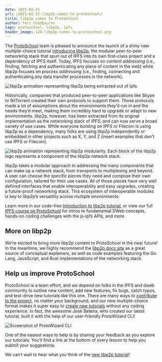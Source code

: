 ```yaml
---
date: 2021-02-15
url: /2021-02-15-libp2p-comes-to-protoschool/
title: libp2p comes to ProtoSchool
author: Teri Chadbourne
tags: protoschool, libp2p, ipfs
header_image: 124-libp2p-comes-to-protoschool.png
---
```


The [ProtoSchool](https://proto.school) team is pleased to announce the launch of a shiny new multiple-choice tutorial [introducing libp2p](https://proto.school/introducing-libp2p), the modular peer-to-peer networking stack that spun out of IPFS into its own first-class project and a dependency of IPFS itself. Today, IPFS focuses on _content addressing_ (i.e., finding, fetching and authenticating any piece of content in the web) while libp2p focuses on _process addressing_ (i.e., finding, connecting and authenticating any data transfer processes in the network).

<div class="flex justify-center items-start mt4 mb4">
    <img class="w-75-ns w-100" src="/124-libp2p-comes-to-protoschool/libp2p-ipfs-animation.gif" alt="libp2p animation representing libp2p being extracted out of ipfs" />
</div>

Historically, companies that produced peer-to-peer applications like Skype or BitTorrent created their own protocols to support them. Those protocols made a lot of assumptions about the environments they’d run in and the needs they’d meet, making them incredibly hard to upgrade or adapt to new environments. libp2p, however, has been extracted from its original implementation as the networking stack of IPFS, and can now serve a broad variety of use cases. While everyone building on IPFS or Filecoin is using libp2p as a dependency, many folks are using libp2p independently or embedded in other projects such as X, Y, and Z (insert examples that don't use IPFS or Filecoin).

<div class="flex justify-center items-start mv4">
    <img class="w-75-ns w-100" src="/124-libp2p-comes-to-protoschool/libp2p-logo-animation.gif" alt="libp2p animation representing libp2p modularity. Each block of the libp2p logo represents a component of the libp2p network stack." />
</div>

libp2p takes a modular approach to addressing the many components that can make up a network stack, from transports to multiplexing and beyond. A user can choose the specific pieces they need and compose their own configuration, tailored for their use cases. All of those pieces have very well defined interfaces that enable interoperability and easy upgrades, creating a future-proof networking stack. This ecosystem of interoperable modules is key to libp2p’s versatility across multiple environments.


Learn more in our code-free [Introduction to libp2p tutorial](https://proto.school/introducing-libp2p), or view our full [IPFS course on ProtoSchool](https://proto.school/course/ipfs) for intros to fundamental DWeb concepts, hands-on coding challenges with the js-ipfs APIs, and more.

## More on libp2p

We’re excited to bring more libp2p content to ProtoSchool in the near future! In the meantime, we highly recommend the [libp2p docs site](https://docs.libp2p.io/) as a great source of conceptual explainers, as well as code examples featuring the Go Lang, JavaScript, and Rust implementations of the networking stack.

## Help us improve ProtoSchool

ProtoSchool is a team effort, and we depend on folks in the IPFS and dweb community to outline new content, add new features, fix bugs, catch typos, and test-drive new tutorials like this one. There are many ways to [contribute to the project](https://proto.school/contribute), no matter your background, and our new multiple-choice format makes it super easy to [create new tutorials](https://proto.school/build) without any coding experience. In fact, the awesome José Bateira, who created our latest tutorial, built it with the help of our user-friendly ProtoWizard CLI!

<img src="/115-protoschool-merkle-dags/protowizard.png" alt="Screenshot of ProtoWizard CLI"/>

One of the easiest ways to help is by sharing your feedback as you explore our tutorials. You’ll find a link at the bottom of every lesson to help you submit your suggestions.

We can’t wait to hear what you think of the [new libp2p tutorial](https://proto.school/introduction-to-libp2p)!
